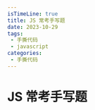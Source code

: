 ```yaml
---
isTimeLine: true
title: JS 常考手写题
date: 2023-10-29
tags:
 - 手撕代码
 - javascript
categories:
 - 手撕代码
---
```


# JS 常考手写题